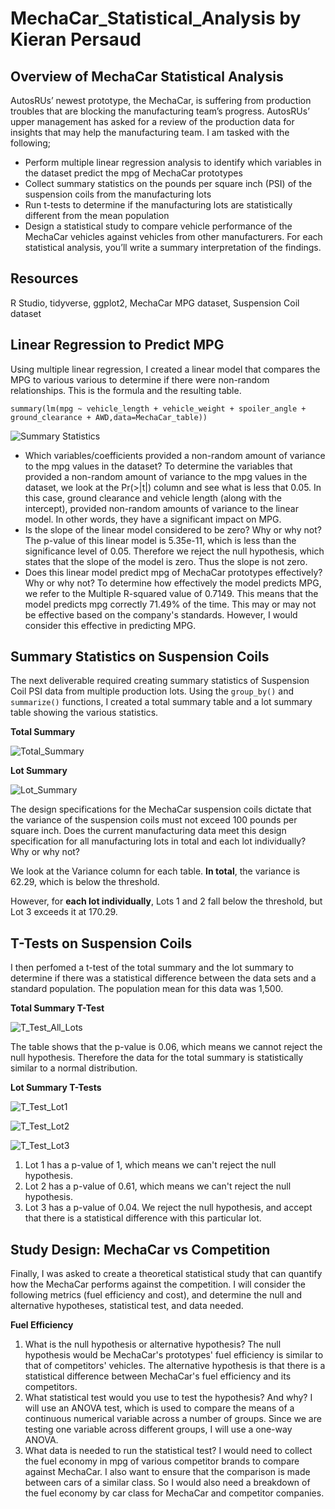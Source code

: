 # MechaCar_Statistical_Analysis by Kieran Persaud

## Overview of MechaCar Statistical Analysis
AutosRUs’ newest prototype, the MechaCar, is suffering from production troubles that are blocking the manufacturing team’s progress. AutosRUs’ upper management has asked for a review of the production data for insights that may help the manufacturing team. I am tasked with the following;

- Perform multiple linear regression analysis to identify which variables in the dataset predict the mpg of MechaCar prototypes
- Collect summary statistics on the pounds per square inch (PSI) of the suspension coils from the manufacturing lots
- Run t-tests to determine if the manufacturing lots are statistically different from the mean population
- Design a statistical study to compare vehicle performance of the MechaCar vehicles against vehicles from other manufacturers. For each statistical analysis, you’ll write a summary interpretation of the findings.

## Resources
R Studio, tidyverse, ggplot2, MechaCar MPG dataset, Suspension Coil dataset

## Linear Regression to Predict MPG
Using multiple linear regression, I created a linear model that compares the MPG to various various to determine if there were non-random relationships. This is the formula and the resulting table.

```summary(lm(mpg ~ vehicle_length + vehicle_weight + spoiler_angle + ground_clearance + AWD,data=MechaCar_table))```

![Summary Statistics](https://user-images.githubusercontent.com/84286467/134757821-42718ce5-79ee-4ffc-90ac-bc018846a769.PNG)

- Which variables/coefficients provided a non-random amount of variance to the mpg values in the dataset? To determine the variables that provided a non-random amount of variance to the mpg values in the dataset, we look at the Pr(>|t|) column and see what is less that 0.05. In this case, ground clearance and vehicle length (along with the intercept), provided non-random amounts of variance to the linear model. In other words, they have a significant impact on MPG.
- Is the slope of the linear model considered to be zero? Why or why not? The p-value of this linear model is 5.35e-11, which is less than the significance level of 0.05. Therefore we reject the null hypothesis, which states that the slope of the model is zero. Thus the slope is not zero.
- Does this linear model predict mpg of MechaCar prototypes effectively? Why or why not? To determine how effectively the model predicts MPG, we refer to the Multiple R-squared value of 0.7149. This means that the model predicts mpg correctly 71.49% of the time. This may or may not be effective based on the company's standards. However, I would consider this effective in predicting MPG.

## Summary Statistics on Suspension Coils
The next deliverable required creating summary statistics of Suspension Coil PSI data from multiple production lots. Using the ```group_by()``` and ```summarize()``` functions, I created a total summary table and a lot summary table showing the various statistics.

**Total Summary**

![Total_Summary](https://user-images.githubusercontent.com/84286467/134759056-b59b4a1a-8742-46b0-b59e-b61d6ddab78c.PNG)

**Lot Summary**

![Lot_Summary](https://user-images.githubusercontent.com/84286467/134759057-74d44ea7-356d-4909-8754-a2a789f46caa.PNG)


The design specifications for the MechaCar suspension coils dictate that the variance of the suspension coils must not exceed 100 pounds per square inch. Does the current manufacturing data meet this design specification for all manufacturing lots in total and each lot individually? Why or why not?

We look at the Variance column for each table. **In total**, the variance is 62.29, which is below the threshold.

However, for **each lot individually**, Lots 1 and 2 fall below the threshold, but Lot 3 exceeds it at 170.29.

## T-Tests on Suspension Coils
I then perfomed a t-test of the total summary and the lot summary to determine if there was a statistical difference between the data sets and a standard population. The population mean for this data was 1,500.

**Total Summary T-Test**

![T_Test_All_Lots](https://user-images.githubusercontent.com/84286467/134763081-7b214dc5-2c23-436d-a66a-fc7976b731af.PNG)

The table shows that the p-value is 0.06, which means we cannot reject the null hypothesis. Therefore the data for the total summary is statistically similar to a normal distribution.

**Lot Summary T-Tests**

![T_Test_Lot1](https://user-images.githubusercontent.com/84286467/134763248-bd7e9ee7-c420-44f2-951f-a3f0ce0ee399.PNG)

![T_Test_Lot2](https://user-images.githubusercontent.com/84286467/134763252-569c228a-f8a3-4371-b1a9-a244b62c3ba7.PNG)

![T_Test_Lot3](https://user-images.githubusercontent.com/84286467/134763255-6870f50b-f945-4a79-a742-70a25deed049.PNG)

1. Lot 1 has a p-value of 1, which means we can't reject the null hypothesis.
2. Lot 2 has a p-value of 0.61, which means we can't reject the null hypothesis.
3. Lot 3 has a p-value of 0.04. We reject the null hypothesis, and accept that there is a statistical difference with this particular lot.

## Study Design: MechaCar vs Competition
Finally, I was asked to create a theoretical statistical study that can quantify how the MechaCar performs against the competition. I will consider the following metrics (fuel efficiency and cost), and determine the null and alternative hypotheses, statistical test, and data needed.

**Fuel Efficiency**
1. What is the null hypothesis or alternative hypothesis? The null hypothesis would be MechaCar's prototypes' fuel efficiency is similar to that of competitors' vehicles. The alternative hypothesis is that there is a statistical difference between MechaCar's fuel efficiency and its competitors.
2. What statistical test would you use to test the hypothesis? And why? I will use an ANOVA test, which is used to compare the means of a continuous numerical variable across a number of groups. Since we are testing one variable across different groups, I will use a one-way ANOVA.
3. What data is needed to run the statistical test? I would need to collect the fuel economy in mpg of various competitor brands to compare against MechaCar. I also want to ensure that the comparison is made between cars of a similar class. So I would also need a breakdown of the fuel economy by car class for MechaCar and competitor companies.
